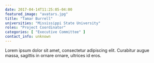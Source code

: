 ```yaml
---
date: 2017-04-14T11:25:05-04:00
featured_image: "avatars.jpg"
title: "Tamar Burrell"
universities: "Mississippi State University"
roles: "Project Coordinator"
categories: [ "Executive Committee" ]
contact_info: unknown
---
```


Lorem ipsum dolor sit amet, consectetur adipiscing elit. Curabitur augue massa, sagittis in ornare ornare, ultrices id eros.





